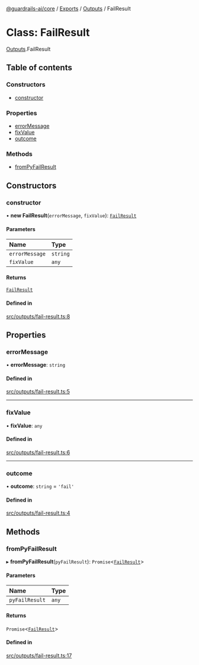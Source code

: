 [@guardrails-ai/core](../README.md) / [Exports](../modules.md) / [Outputs](../modules/Outputs.md) / FailResult

# Class: FailResult

[Outputs](../modules/Outputs.md).FailResult

## Table of contents

### Constructors

- [constructor](Outputs.FailResult.md#constructor)

### Properties

- [errorMessage](Outputs.FailResult.md#errormessage)
- [fixValue](Outputs.FailResult.md#fixvalue)
- [outcome](Outputs.FailResult.md#outcome)

### Methods

- [fromPyFailResult](Outputs.FailResult.md#frompyfailresult)

## Constructors

### constructor

• **new FailResult**(`errorMessage`, `fixValue`): [`FailResult`](Outputs.FailResult.md)

#### Parameters

| Name | Type |
| :------ | :------ |
| `errorMessage` | `string` |
| `fixValue` | `any` |

#### Returns

[`FailResult`](Outputs.FailResult.md)

#### Defined in

[src/outputs/fail-result.ts:8](https://github.com/guardrails-ai/guardrails-js/blob/7b16ceec34175b977bef288d9d37190ade89c2d8/src/outputs/fail-result.ts#L8)

## Properties

### errorMessage

• **errorMessage**: `string`

#### Defined in

[src/outputs/fail-result.ts:5](https://github.com/guardrails-ai/guardrails-js/blob/7b16ceec34175b977bef288d9d37190ade89c2d8/src/outputs/fail-result.ts#L5)

___

### fixValue

• **fixValue**: `any`

#### Defined in

[src/outputs/fail-result.ts:6](https://github.com/guardrails-ai/guardrails-js/blob/7b16ceec34175b977bef288d9d37190ade89c2d8/src/outputs/fail-result.ts#L6)

___

### outcome

• **outcome**: `string` = `'fail'`

#### Defined in

[src/outputs/fail-result.ts:4](https://github.com/guardrails-ai/guardrails-js/blob/7b16ceec34175b977bef288d9d37190ade89c2d8/src/outputs/fail-result.ts#L4)

## Methods

### fromPyFailResult

▸ **fromPyFailResult**(`pyFailResult`): `Promise`\<[`FailResult`](Outputs.FailResult.md)\>

#### Parameters

| Name | Type |
| :------ | :------ |
| `pyFailResult` | `any` |

#### Returns

`Promise`\<[`FailResult`](Outputs.FailResult.md)\>

#### Defined in

[src/outputs/fail-result.ts:17](https://github.com/guardrails-ai/guardrails-js/blob/7b16ceec34175b977bef288d9d37190ade89c2d8/src/outputs/fail-result.ts#L17)
